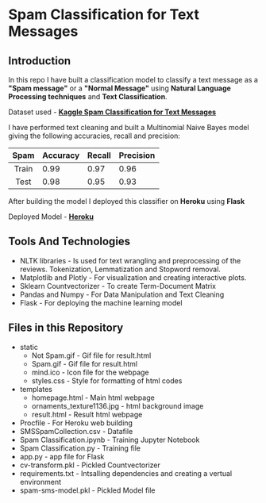 # Spam Classification for Text Messages

## Introduction

In this repo I have built a classification model to classify a text message as a **"Spam message"** or a **"Normal Message"** using **Natural Language Processing techniques** and **Text Classification**.

Dataset used - [**Kaggle Spam Classification for Text Messages**](https://www.kaggle.com/team-ai/spam-text-message-classification)

I have performed text cleaning and built a Multinomial Naive Bayes model giving the following accuracies, recall and precision:


| Spam | Accuracy | Recall | Precision |
|:-:|---|---|---|
| Train  | 0.99 | 0.97 | 0.96 |
| Test  | 0.98 | 0.95 | 0.93 |

After building the model I deployed this classifier on **Heroku** using **Flask**

Deployed Model - [**Heroku**](https://spam-classification-api.herokuapp.com/)

## Tools And Technologies

* NLTK libraries - Is used for text wrangling and preprocessing of the reviews. Tokenization, Lemmatization and Stopword removal.
* Matplotlib and Plotly - For visualization and creating interactive plots.
* Sklearn Countvectorizer - To create Term-Document Matrix
* Pandas and Numpy - For Data Manipulation and Text Cleaning
* Flask -  For deploying the machine learning model

## Files in this Repository

* static	
  * Not Spam.gif	- Gif file for result.html
  * Spam.gif	- Gif file for result.html
  * mind.ico	- Icon file for the webpage
  * styles.css - Style for formatting of html codes
* templates	
  * homepage.html	- Main html webpage
  * ornaments_texture1136.jpg	- html background image
  * result.html - Result html webpage
* Procfile -  For Heroku web building
* SMSSpamCollection.csv - Datafile	
* Spam Classification.ipynb - Training Jupyter Notebook
* Spam Classification.py	- Training file
* app.py - app file for Flask	
* cv-transform.pkl - Pickled Countvectorizer
* requirements.txt	- Intsalling dependencies and creating a vertual environment
* spam-sms-model.pkl - Pickled Model file
